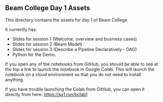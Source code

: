 ## Beam College Day 1 Assets

This directory contains the assets for day 1 of Beam College.

It currently has:
 * Slides for session 1 (Welcome, overview and business cases)
 * Slides for session 2 (Beam Model)
 * Slides for session 3 (Describe a Pipeline Declaratively - DAG) 
 * Python for the Demo.

If you open any of the notebooks from GitHub, you should be able to see at the top a link to launch the notebook in Google Colab. This will launch the notebook on a cloud environment so that you do not need to install anything. 

If you have trouble launching the Colab from GitHub, you can open it directly from here:
https://sg1.run/bclab1
